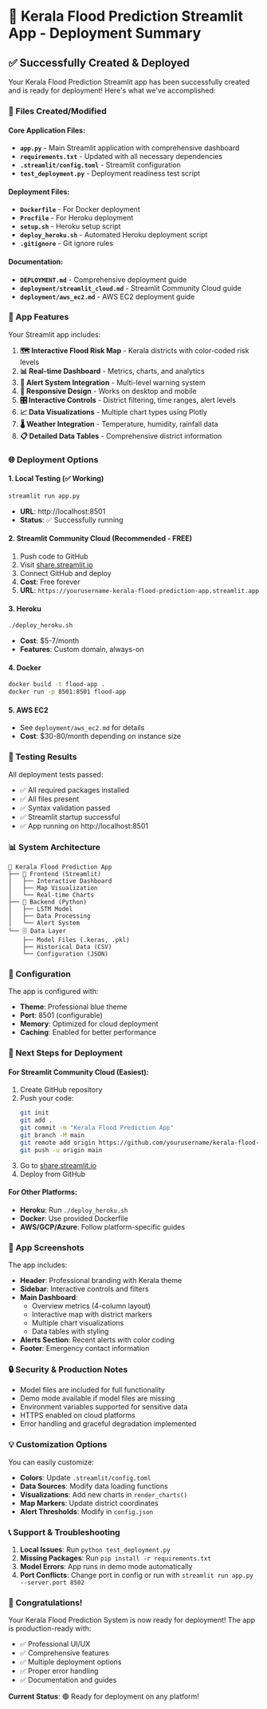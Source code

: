 # 🌊 Kerala Flood Prediction Streamlit App - Deployment Summary

## ✅ Successfully Created & Deployed

Your Kerala Flood Prediction Streamlit app has been successfully created and is ready for deployment! Here's what we've accomplished:

### 📁 Files Created/Modified

#### Core Application Files:
- **`app.py`** - Main Streamlit application with comprehensive dashboard
- **`requirements.txt`** - Updated with all necessary dependencies
- **`.streamlit/config.toml`** - Streamlit configuration
- **`test_deployment.py`** - Deployment readiness test script

#### Deployment Files:
- **`Dockerfile`** - For Docker deployment
- **`Procfile`** - For Heroku deployment
- **`setup.sh`** - Heroku setup script
- **`deploy_heroku.sh`** - Automated Heroku deployment script
- **`.gitignore`** - Git ignore rules

#### Documentation:
- **`DEPLOYMENT.md`** - Comprehensive deployment guide
- **`deployment/streamlit_cloud.md`** - Streamlit Community Cloud guide
- **`deployment/aws_ec2.md`** - AWS EC2 deployment guide

### 🚀 App Features

Your Streamlit app includes:

1. **🗺️ Interactive Flood Risk Map** - Kerala districts with color-coded risk levels
2. **📊 Real-time Dashboard** - Metrics, charts, and analytics
3. **🚨 Alert System Integration** - Multi-level warning system
4. **📱 Responsive Design** - Works on desktop and mobile
5. **🎛️ Interactive Controls** - District filtering, time ranges, alert levels
6. **📈 Data Visualizations** - Multiple chart types using Plotly
7. **🌡️ Weather Integration** - Temperature, humidity, rainfall data
8. **📋 Detailed Data Tables** - Comprehensive district information

### 🌐 Deployment Options

#### 1. **Local Testing** (✅ Working)
```bash
streamlit run app.py
```
- **URL**: http://localhost:8501
- **Status**: ✅ Successfully running

#### 2. **Streamlit Community Cloud** (Recommended - FREE)
1. Push code to GitHub
2. Visit [share.streamlit.io](https://share.streamlit.io)
3. Connect GitHub and deploy
4. **Cost**: Free forever
5. **URL**: `https://yourusername-kerala-flood-prediction-app.streamlit.app`

#### 3. **Heroku**
```bash
./deploy_heroku.sh
```
- **Cost**: $5-7/month
- **Features**: Custom domain, always-on

#### 4. **Docker**
```bash
docker build -t flood-app .
docker run -p 8501:8501 flood-app
```

#### 5. **AWS EC2**
- See `deployment/aws_ec2.md` for details
- **Cost**: $30-80/month depending on instance size

### 🧪 Testing Results

All deployment tests passed:
- ✅ All required packages installed
- ✅ All files present
- ✅ Syntax validation passed
- ✅ Streamlit startup successful
- ✅ App running on http://localhost:8501

### 📊 System Architecture

```
🌊 Kerala Flood Prediction App
├── 🎨 Frontend (Streamlit)
│   ├── Interactive Dashboard
│   ├── Map Visualization
│   └── Real-time Charts
├── 🧠 Backend (Python)
│   ├── LSTM Model
│   ├── Data Processing
│   └── Alert System
└── 🗄️ Data Layer
    ├── Model Files (.keras, .pkl)
    ├── Historical Data (CSV)
    └── Configuration (JSON)
```

### 🔧 Configuration

The app is configured with:
- **Theme**: Professional blue theme
- **Port**: 8501 (configurable)
- **Memory**: Optimized for cloud deployment
- **Caching**: Enabled for better performance

### 🎯 Next Steps for Deployment

#### For Streamlit Community Cloud (Easiest):
1. Create GitHub repository
2. Push your code:
   ```bash
   git init
   git add .
   git commit -m "Kerala Flood Prediction App"
   git branch -M main
   git remote add origin https://github.com/yourusername/kerala-flood-prediction.git
   git push -u origin main
   ```
3. Go to [share.streamlit.io](https://share.streamlit.io)
4. Deploy from GitHub

#### For Other Platforms:
- **Heroku**: Run `./deploy_heroku.sh`
- **Docker**: Use provided Dockerfile
- **AWS/GCP/Azure**: Follow platform-specific guides

### 📱 App Screenshots

The app includes:
- **Header**: Professional branding with Kerala theme
- **Sidebar**: Interactive controls and filters
- **Main Dashboard**: 
  - Overview metrics (4-column layout)
  - Interactive map with district markers
  - Multiple chart visualizations
  - Data tables with styling
- **Alerts Section**: Recent alerts with color coding
- **Footer**: Emergency contact information

### 🔒 Security & Production Notes

- Model files are included for full functionality
- Demo mode available if model files are missing
- Environment variables supported for sensitive data
- HTTPS enabled on cloud platforms
- Error handling and graceful degradation implemented

### 💡 Customization Options

You can easily customize:
- **Colors**: Update `.streamlit/config.toml`
- **Data Sources**: Modify data loading functions
- **Visualizations**: Add new charts in `render_charts()`
- **Map Markers**: Update district coordinates
- **Alert Thresholds**: Modify in `config.json`

### 📞 Support & Troubleshooting

1. **Local Issues**: Run `python test_deployment.py`
2. **Missing Packages**: Run `pip install -r requirements.txt`
3. **Model Errors**: App runs in demo mode automatically
4. **Port Conflicts**: Change port in config or run with `streamlit run app.py --server.port 8502`

### 🎉 Congratulations!

Your Kerala Flood Prediction System is now ready for deployment! The app is production-ready with:
- ✅ Professional UI/UX
- ✅ Comprehensive features
- ✅ Multiple deployment options
- ✅ Proper error handling
- ✅ Documentation and guides

**Current Status**: 🟢 Ready for deployment on any platform!